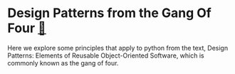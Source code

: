 # Design Patterns from the Gang Of Four [🔗](https://www.amazon.com/Design-Patterns-Elements-Reusable-Object-Oriented/dp/0201633612?keywords=9780321700698&linkCode=qs&qid=1681662381&s=books&sr=1-2&ufe=app_do:amzn1.fos.006c50ae-5d4c-4777-9bc0-4513d670b6bc)
Here we explore some principles that apply to python from the text, Design Patterns: Elements of Reusable Object-Oriented Software, which is commonly known as the gang of four. 